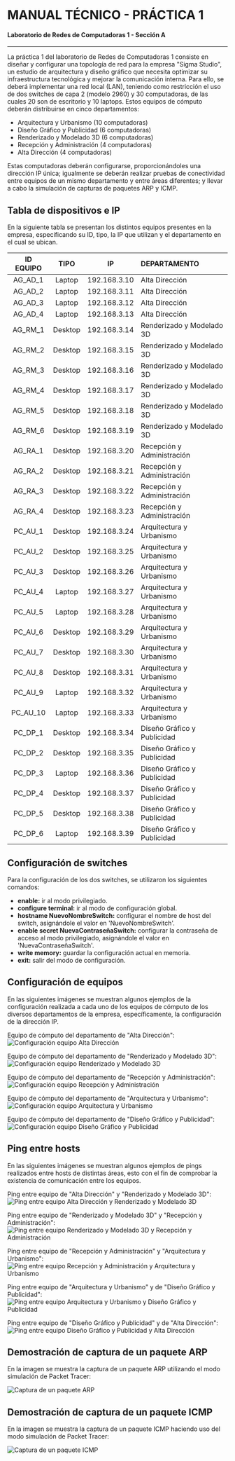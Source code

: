 # MANUAL TÉCNICO - PRÁCTICA 1
#### Laboratorio de Redes de Computadoras 1 - Sección A
---------

La práctica 1 del laboratorio de Redes de Computadoras 1 consiste en diseñar y configurar una topología de red para la empresa "Sigma Studio", un estudio de arquitectura y diseño gráfico que necesita optimizar su infraestructura tecnológica y mejorar la comunicación interna. Para ello, se deberá implementar una red local (LAN), teniendo como restricción el uso de dos switches de capa 2 (modelo 2960) y 30 computadoras, de las cuales 20 son de escritorio y 10 laptops. Estos equipos de cómputo deberán distribuirse en cinco departamentos:

* Arquitectura y Urbanismo (10 computadoras)
* Diseño Gráfico y Publicidad (6 computadoras)
* Renderizado y Modelado 3D (6 computadoras)
* Recepción y Administración (4 computadoras)
* Alta Dirección (4 computadoras)

Estas computadoras deberán configurarse, proporcionándoles una dirección IP única; igualmente se deberán realizar pruebas de conectividad entre equipos de un mismo departamento y entre áreas diferentes; y llevar a cabo la simulación de capturas de paquetes ARP y ICMP.

## Tabla de dispositivos e IP

En la siguiente tabla se presentan los distintos equipos presentes en la empresa, especificando su ID, tipo, la IP que utilizan y el departamento en el cual se ubican.

| ID EQUIPO | TIPO | IP | DEPARTAMENTO |
| :------: | :----: | :----------: | :-------------------------- |
| AG_AD_1  | Laptop  | 192.168.3.10 | Alta Dirección              |
| AG_AD_2  | Laptop  | 192.168.3.11 | Alta Dirección              |
| AG_AD_3  | Laptop  | 192.168.3.12 | Alta Dirección              |
| AG_AD_4  | Laptop  | 192.168.3.13 | Alta Dirección              |
| AG_RM_1  | Desktop | 192.168.3.14 | Renderizado y Modelado 3D   |
| AG_RM_2  | Desktop | 192.168.3.15 | Renderizado y Modelado 3D   |
| AG_RM_3  | Desktop | 192.168.3.16 | Renderizado y Modelado 3D   |
| AG_RM_4  | Desktop | 192.168.3.17 | Renderizado y Modelado 3D   |
| AG_RM_5  | Desktop | 192.168.3.18 | Renderizado y Modelado 3D   |
| AG_RM_6  | Desktop | 192.168.3.19 | Renderizado y Modelado 3D   |
| AG_RA_1  | Desktop | 192.168.3.20 | Recepción y Administración  |
| AG_RA_2  | Desktop | 192.168.3.21 | Recepción y Administración  |
| AG_RA_3  | Desktop | 192.168.3.22 | Recepción y Administración  |
| AG_RA_4  | Desktop | 192.168.3.23 | Recepción y Administración  |
| PC_AU_1  | Desktop | 192.168.3.24 | Arquitectura y Urbanismo    |
| PC_AU_2  | Desktop | 192.168.3.25 | Arquitectura y Urbanismo    |
| PC_AU_3  | Desktop | 192.168.3.26 | Arquitectura y Urbanismo    |
| PC_AU_4  | Laptop  | 192.168.3.27 | Arquitectura y Urbanismo    |
| PC_AU_5  | Laptop  | 192.168.3.28 | Arquitectura y Urbanismo    |
| PC_AU_6  | Desktop | 192.168.3.29 | Arquitectura y Urbanismo    |
| PC_AU_7  | Desktop | 192.168.3.30 | Arquitectura y Urbanismo    |
| PC_AU_8  | Desktop | 192.168.3.31 | Arquitectura y Urbanismo    |
| PC_AU_9  | Laptop  | 192.168.3.32 | Arquitectura y Urbanismo    |
| PC_AU_10 | Laptop  | 192.168.3.33 | Arquitectura y Urbanismo    |
| PC_DP_1  | Desktop | 192.168.3.34 | Diseño Gráfico y Publicidad |
| PC_DP_2  | Desktop | 192.168.3.35 | Diseño Gráfico y Publicidad |
| PC_DP_3  | Laptop  | 192.168.3.36 | Diseño Gráfico y Publicidad |
| PC_DP_4  | Desktop | 192.168.3.37 | Diseño Gráfico y Publicidad |
| PC_DP_5  | Desktop | 192.168.3.38 | Diseño Gráfico y Publicidad |
| PC_DP_6  | Laptop  | 192.168.3.39 | Diseño Gráfico y Publicidad |

## Configuración de switches

Para la configuración de los dos switches, se utilizaron los siguientes comandos:

* __enable:__ ir al modo privilegiado.
* __configure terminal:__ ir al modo de configuración global.
* __hostname NuevoNombreSwitch:__ configurar el nombre de host del switch, asignándole el valor en 'NuevoNombreSwitch'.
* __enable secret NuevaContraseñaSwitch:__ configurar la contraseña de acceso al modo privilegiado, asignándole el valor en 'NuevaContraseñaSwitch'.
* __write memory:__ guardar la configuración actual en memoria.
* __exit:__ salir del modo de configuración.

## Configuración de equipos

En las siguientes imágenes se muestran algunos ejemplos de la configuración realizada a cada uno de los equipos de cómputo de los diversos departamentos de la empresa, específicamente, la configuración de la dirección IP. 

Equipo de cómputo del departamento de "Alta Dirección":
![Configuración equipo Alta Dirección](img/ConfiguracionPC1.png)

Equipo de cómputo del departamento de "Renderizado y Modelado 3D":
![Configuración equipo Renderizado y Modelado 3D](img/ConfiguracionPC2.png)

Equipo de cómputo del departamento de "Recepción y Administración":
![Configuración equipo Recepción y Administración](img/ConfiguracionPC3.png)

Equipo de cómputo del departamento de "Arquitectura y Urbanismo":
![Configuración equipo Arquitectura y Urbanismo](img/ConfiguracionPC4.png)

Equipo de cómputo del departamento de "Diseño Gráfico y Publicidad":
![Configuración equipo Diseño Gráfico y Publicidad](img/ConfiguracionPC5.png)

## Ping entre hosts

En las siguientes imágenes se muestran algunos ejemplos de pings realizados entre hosts de distintas áreas, esto con el fin de comprobar la existencia de comunicación entre los equipos.

Ping entre equipo de "Alta Dirección" y "Renderizado y Modelado 3D":
![Ping entre equipo Alta Dirección y Renderizado y Modelado 3D](img/Ping1.png)

Ping entre equipo de "Renderizado y Modelado 3D" y "Recepción y Administración":
![Ping entre equipo Renderizado y Modelado 3D y Recepción y Administración](img/Ping2.png)

Ping entre equipo de "Recepción y Administración" y "Arquitectura y Urbanismo":
![Ping entre equipo Recepción y Administración y Arquitectura y Urbanismo](img/Ping3.png)

Ping entre equipo de "Arquitectura y Urbanismo" y de "Diseño Gráfico y Publicidad":
![Ping entre equipo Arquitectura y Urbanismo y Diseño Gráfico y Publicidad](img/Ping4.png)

Ping entre equipo de "Diseño Gráfico y Publicidad" y de "Alta Dirección":
![Ping entre equipo Diseño Gráfico y Publicidad y Alta Dirección](img/Ping5.png)

## Demostración de captura de un paquete ARP

En la imagen se muestra la captura de un paquete ARP utilizando el modo simulación de Packet Tracer:

![Captura de un paquete ARP](img/ARP1.png)

## Demostración de captura de un paquete ICMP

En la imagen se muestra la captura de un paquete ICMP haciendo uso del modo simulación de Packet Tracer:

![Captura de un paquete ICMP](img/ICMP1.png)